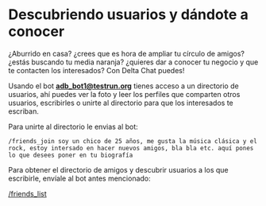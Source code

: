# Descubriendo usuarios y dándote a conocer

¿Aburrido en casa? ¿crees que es hora de ampliar tu círculo de amigos? ¿estás buscando tu media naranja? ¿quieres dar a conocer tu negocio y que te contacten los
interesados? Con Delta Chat puedes!

Usando el bot **adb_bot1@testrun.org** tienes acceso a un directorio de usuarios, ahí puedes ver la foto y leer los perfiles que comparten otros usuarios,
escribirles o unirte al directorio para que los interesados te escriban.

Para unirte al directorio le envias al bot:

```
/friends_join soy un chico de 25 años, me gusta la música clásica y el rock, estoy intersado en hacer nuevos amigos, bla bla etc. aquí pones lo que desees poner en tu biografía
```

Para obtener el directorio de amigos y descubrir usuarios a los que escribirle, envíale al bot antes mencionado:

[/friends_list](mailto:adb_bot1@testrun.org?body=/friends_list)
